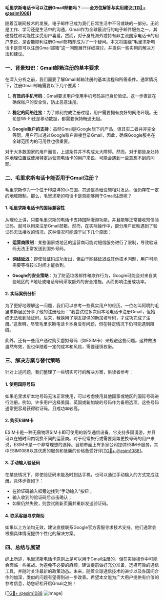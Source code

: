 **毛里求斯电话卡可以注册Gmail邮箱吗？——全方位解答与实用建议[[TG💪+ @esim1088](https://t.me/s/esim1088)]**

随着互联网技术的发展，电子邮件已成为我们日常生活中不可或缺的一部分。无论是工作、学习还是生活中的沟通，Gmail作为全球最流行的电子邮件服务之一，其便捷性和功能性深受用户喜爱。然而，对于身处海外或持有非主流国家电话卡的用户来说，是否能顺利注册Gmail邮箱却成为了一个疑问。本文将围绕“毛里求斯电话卡是否可以注册Gmail邮箱”这一问题展开详细探讨，并提供一些实用的解决方法和建议。

### 一、背景知识：Gmail邮箱注册的基本要求

在深入分析之前，我们需要了解Gmail邮箱注册的基本流程和所需条件。通常情况下，注册Gmail邮箱需要以下几个要素：

1. **有效的手机号码**：Gmail要求用户使用手机号码进行身份验证。这一步骤旨在确保账户的安全性，防止恶意注册。
   
2. **稳定的网络连接**：为了顺利完成注册过程，用户需要拥有良好的网络环境。无论是Wi-Fi还是移动数据，都需要保持畅通无阻。

3. **Google账户的支持**：虽然Gmail是Google旗下的产品，但其实二者并非完全等同。用户可以通过Google账户直接登录Gmail，因此，确保Google服务在全球范围内的可用性也很重要。

对于大多数国家的用户而言，上述条件并不构成太大障碍。然而，对于那些身处特殊地理位置或使用特定运营商电话卡的用户来说，可能会遇到一些意想不到的问题。

### 二、毛里求斯电话卡能否用于Gmail注册？

毛里求斯作为一个位于印度洋的小岛国，其通信基础设施相对发达，但仍存在一定的地域限制。那么，毛里求斯的电话卡是否能够用于Gmail注册呢？

#### 1. 毛里求斯电话卡的国际兼容性

从理论上讲，只要毛里求斯的电话卡支持国际漫游功能，并且能够正常接收短信验证码，就可以用来注册Gmail邮箱。然而，在实际操作中，部分用户反映遇到了验证码无法接收的情况。这种情况可能源于以下几个原因：

- **运营商限制**：某些国家或地区的运营商可能对短信服务进行了限制，导致验证码无法正常发送到国外号码。
  
- **网络延迟**：即使验证码成功发出，但由于网络延迟或其他技术问题，用户可能需要等待较长时间才能收到。

- **Google的安全策略**：为了防范垃圾邮件和欺诈行为，Google可能会对来自某些地区的IP地址或电话号码采取额外的安全措施，从而影响注册成功率。

#### 2. 实际案例分析

为了更好地理解这一问题，我们可以参考一些真实用户的经历。一位名叫阿明的毛里求斯居民分享了他的注册经历：“我尝试过多次用本地电话卡注册Gmail，但始终无法收到验证码。后来，我换用了朋友提供的新加坡号码，才成功完成了注册。”这表明，尽管毛里求斯电话卡本身没有问题，但在特定情况下仍可能遇到阻碍。

此外，还有一些用户通过购买虚拟号码（如ESIM卡）来规避这些问题。这种做法虽然有效，但也伴随着一定的成本和风险，需要谨慎权衡。

### 三、解决方案与替代策略

针对上述问题，我们整理了一些切实可行的解决方案，供读者参考：

#### 1. 使用国际号码

如果毛里求斯本地号码无法正常使用，可以考虑使用其他国家或地区的国际号码进行注册。例如，许多用户选择美国、英国或新加坡的号码作为备用选项。这些号码通常更容易获得验证码，且成功率较高。

#### 2. 购买ESIM卡

ESIM卡是一种无需物理SIM卡即可使用的新型通信设备。它支持多国漫游，并且可以在短时间内切换不同的运营商。对于经常旅行或需要频繁更换号码的用户来说，ESIM卡是一个非常理想的选择。目前市面上有多家公司提供ESIM卡服务，其中ESIM1088以其优质的服务和低廉的价格备受好评[[TG💪+ @esim1088](https://t.me/s/esim1088)]。

#### 3. 手动输入验证码

在某些情况下，即使验证码未能及时到达手机，也可以通过手动输入的方式完成注册。具体步骤如下：
   - 在验证码输入框旁边找到“手动输入”按钮；
   - 输入收到的验证码后点击确认；
   - 如果仍然失败，则尝试刷新页面并重新发送验证码。

#### 4. 联系客服寻求帮助

如果以上方法均无效，建议直接联系Google官方客服寻求技术支持。他们通常会根据具体情况提供个性化的解决方案。

### 四、总结与展望

综上所述，毛里求斯电话卡原则上是可以用于Gmail注册的，但在实际操作中可能会面临一些挑战。为避免不必要的麻烦，建议提前做好充分准备，选择可靠的通信工具，并随时关注最新的政策动态。未来，随着全球通信技术的进步以及各国间合作的加深，类似的问题有望得到进一步改善。希望本文能为广大用户提供有价值的参考信息，助您轻松开启Gmail之旅！

[[TG💪+ @esim1088](https://t.me/s/esim1088) ![Image](https://i.postimg.cc/4NQfJmqS/Snipaste-2025-05-13-00-14-12.png)]